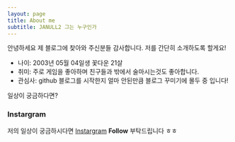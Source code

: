 ```yaml
---
layout: page
title: About me
subtitle: JANULL2 그는 누구인가
---
```


안녕하세요 제 블로그에 찾아와 주신분들 감사합니다. 저를 간단히 소개하도록 할게요!

- 나이: 2003년 05월 04일생 꽃다운 21살
- 취미: 주로 게임을 좋아하며 친구들과 밖에서 술마시는것도 좋아합니다.
- 관심사: github 블로그를 시작한지 얼마 안된만큼 블로그 꾸미기에 몰두 중 입니다!

일상이 궁금하다면?

### Instargram

저의 일상이 궁금하시다면 [Instargram](https://www.instagram.com/hanula_03/)
**Follow** 부탁드립니다 ㅎㅎ
